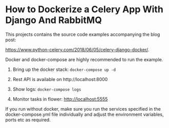 # How to Dockerize a Celery App With Django And RabbitMQ

This projects contains the source code examples accompanying the blog post:

https://www.python-celery.com/2018/06/05/celery-django-docker/.


Docker and docker-compose are highly recommended to run the example.

1. Bring up the docker stack:
```docker-compose up -d```

2. Rest API is available on http://localhost:8000

3. Show logs:
```docker-compose logs```

4. Monitor tasks in flower:
[http://localhost:5555](http://localhost:5555)

If you run without docker, make sure you run the services
specified in the docker-compose.yml file individually and
adjust the environment variables, ports etc as required.